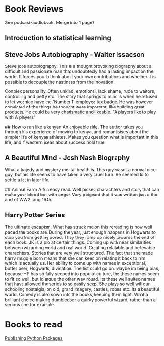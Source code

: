 # Book Reviews
See podcast-audiobook. Merge into 1 page?

## Introduction to statistical learning

## Steve Jobs Autobiography - Walter Issacson

Steve jobs autobiography. This is a thought provoking biography about a difficult and passionate man that undoubtedly had a lasting impact on the world. It forces you to think about your own contributions and whether it is possible to decouple the nastiness from the inovation. 

Conplex personality. Often unkind, emotional, lack shame, rude to waitors, controlling and petty etc. The story that springs to mind is when he refused to let wozniac have the 'Number 1' employee tax badge. He was however convicted of the things he thought were important, like building great products. He could be very [charismatic and likeable](https://www.youtube.com/watch?v=xchYT9wz5hk&ab_channel=CNBC).
"A players like to play with A players"

## How to run like a kenyan
An enjoyable ride. The author takes you through his experience of moving to kenya, and romantisises about the simpler life of kenyan athletes. Makes you question what is important in this life, and if western ideas about success hold true. 

## A Beautiful Mind - Josh Nash Biography
What a trajedy and mystery mental health is. This guy wasnt a normal nice guy, but his life seems to have taken a very cruel turn. He seemed to to settle a lot in later life. 

## Animal Farm
A fun easy read. Well picked charachters and story that can make your blood boil with anger. Very poignant that it was written just a the and of WW2, aug 1945. 

## Harry Potter Series
The ultimate escapism. What has struck me on this rereading is how well paced the books are. During the year, just enough happens in Hogwarts to stop you from getting bored. They they ramp up nicely towards the end of each book. JK is a pro at certain things. Coming up with near similarities between wizarding world and real world. Creating relatable and believable charachters. Stories that are very well structured. The fact that she made harry muggle born means that she can keep on relating it back to him, which is actually us. Her ability to come up with names in exceptional, butter beer, Hogwarts, divination. The list could go on. Maybe im being bias, because HP has so fully seeped into popular culture, the these names seem to fit so well, but id argue the other way round, its these well suited names that have allowed the series to so easily seep. She plays so well will our schooling nostalgia, on old, grand imagery, castles, robes etc. Its a beautiful world. Comedy is also sown into the books, keeping them light. What a brilliant choice making dumbledoor a quirky powerful wizard, rather than a serious one for example. 

# Books to read
[Publishing Python Packages](https://www.manning.com/books/publishing-python-packages)